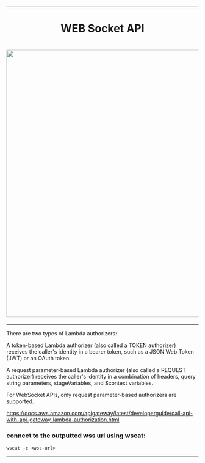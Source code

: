 ***

 <div align="center">
    <h1>WEB Socket API<h1/>
    <img src="images/websocket.JPG" width="700"/>
</div>

***
There are two types of Lambda authorizers:

A token-based Lambda authorizer (also called a TOKEN authorizer) receives the caller's identity in a bearer token, such as a JSON Web Token (JWT) or an OAuth token.

A request parameter-based Lambda authorizer (also called a REQUEST authorizer) receives the caller's identity in a combination of headers, query string parameters, stageVariables, and $context variables.

For WebSocket APIs, only request parameter-based authorizers are supported.

https://docs.aws.amazon.com/apigateway/latest/developerguide/call-api-with-api-gateway-lambda-authorization.html

### __connect to the outputted wss url using wscat:__
```
wscat -c <wss-url>
```
***
